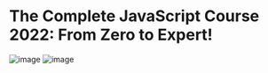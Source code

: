 # The Complete JavaScript Course 2022: From Zero to Expert!
![image](https://user-images.githubusercontent.com/109369193/187654795-d2a929b6-e48b-48d8-8026-cfc5057bd03f.png)
![image](https://user-images.githubusercontent.com/109369193/187654856-8ebb89af-d533-4dbe-ab22-0a69fcc9d308.png)

